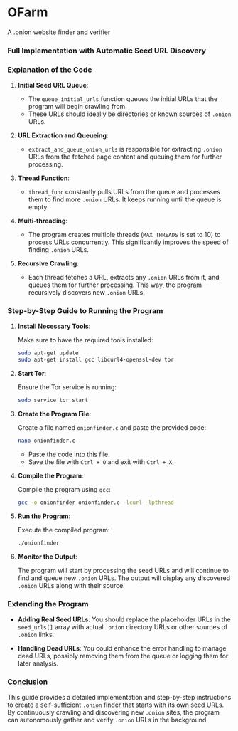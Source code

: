 # OFarm
A .onion website finder and verifier


### Full Implementation with Automatic Seed URL Discovery

### Explanation of the Code

1. **Initial Seed URL Queue**:
    - The `queue_initial_urls` function queues the initial URLs that the program will begin crawling from. 
    - These URLs should ideally be directories or known sources of `.onion` URLs.
    
2. **URL Extraction and Queueing**:
    - `extract_and_queue_onion_urls` is responsible for extracting `.onion` URLs from the fetched page content and queuing them for further processing.

3. **Thread Function**:
    - `thread_func` constantly pulls URLs from the queue and processes them to find more `.onion` URLs. It keeps running until the queue is empty.

4. **Multi-threading**:
    - The program creates multiple threads (`MAX_THREADS` is set to 10) to process URLs concurrently. This significantly improves the speed of finding `.onion` URLs.

5. **Recursive Crawling**:
    - Each thread fetches a URL, extracts any `.onion` URLs from it, and queues them for further processing. This way, the program recursively discovers new `.onion` URLs.

### Step-by-Step Guide to Running the Program

1. **Install Necessary Tools**:

    Make sure to have the required tools installed:

    ```bash
    sudo apt-get update
    sudo apt-get install gcc libcurl4-openssl-dev tor
    ```

2. **Start Tor**:

    Ensure the Tor service is running:

    ```bash
    sudo service tor start
    ```

3. **Create the Program File**:

    Create a file named `onionfinder.c` and paste the provided code:

    ```bash
    nano onionfinder.c
    ```

    - Paste the code into this file.
    - Save the file with `Ctrl + O` and exit with `Ctrl + X`.

4. **Compile the Program**:

    Compile the program using `gcc`:

    ```bash
    gcc -o onionfinder onionfinder.c -lcurl -lpthread
    ```

5. **Run the Program**:

    Execute the compiled program:

    ```bash
    ./onionfinder
    ```

6. **Monitor the Output**:

    The program will start by processing the seed URLs and will continue to find and queue new `.onion` URLs. The output will display any discovered `.onion` URLs along with their source.

### Extending the Program

- **Adding Real Seed URLs**: You should replace the placeholder URLs in the `seed_urls[]` array with actual `.onion` directory URLs or other sources of `.onion` links.
  
- **Handling Dead URLs**: You could enhance the error handling to manage dead URLs, possibly removing them from the queue or logging them for later analysis.

### Conclusion

This guide provides a detailed implementation and step-by-step instructions to create a self-sufficient `.onion` finder that starts with its own seed URLs. By continuously crawling and discovering new `.onion` sites, the program can autonomously gather and verify `.onion` URLs in the background.
